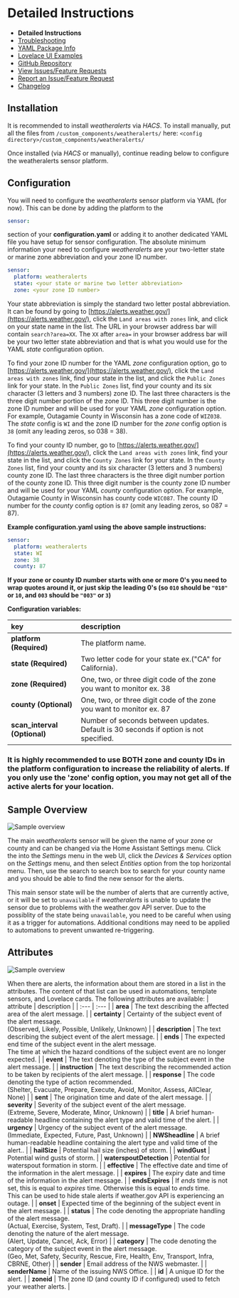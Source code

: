# Detailed Instructions

 * **Detailed Instructions**
 * [Troubleshooting](TROUBLESHOOTING.md)
 * [YAML Package Info](YAML_PACKAGES_DOCS.md)
 * [Lovelace UI Examples](LOVELACE_EXAMPLES.md)
 * [GitHub Repository](https://github.com/custom-components/weatheralerts)
 * [View Issues/Feature Requests](https://github.com/custom-components/weatheralerts/issues)
 * [Report an Issue/Feature Request](https://github.com/custom-components/weatheralerts/issues/new/choose)
 * [Changelog](/CHANGELOG.md)


## Installation

It is recommended to install *weatheralerts* via *HACS*. To install manually, put all the files from `/custom_components/weatheralerts/` here:
`<config directory>/custom_components/weatheralerts/`

Once installed (via *HACS* or manually), continue reading below to configure the weatheralerts sensor platform.


## Configuration

You will need to configure the *weatheralerts* sensor platform via YAML (for now). This can be done by adding the platform to the 

```yaml
sensor:
```
section of your **configuration.yaml** or adding it to another dedicated YAML file you have setup for sensor configuration. The absolute minimum information your need to configure *weatheralerts* are your two-letter state or marine zone abbreviation and your zone ID number.

```yaml
sensor:
  platform: weatheralerts
  state: <your state or marine two letter abbreviation>
  zone: <your zone ID number>
```
Your state abbreviation is simply the standard two letter postal abbreviation. It can be found by going to [https://alerts.weather.gov/](https://alerts.weather.gov/), click the `Land areas with zones` link, and click on your state name in the list. The URL in your browser address bar will contain `search?area=XX`. The `XX` after `area=` in your browser address bar will be your two letter state abbreviation and that is what you would use for the YAML *state* configuration option. 

To find your zone ID number for the YAML *zone* configuration option, go to [https://alerts.weather.gov/](https://alerts.weather.gov/), click the `Land areas with zones` link, find your state in the list, and click the `Public Zones` link for your state. In the `Public Zones` list, find your county and its six character (3 letters and 3 numbers) zone ID. The last three characters is the three digit number portion of the zone ID. This three digit number is the zone ID number and will be used for your YAML *zone* configuration option. For example, Outagamie County in Wisconsin has a zone code of `WIZ038`. The *state* config is `WI` and the zone ID number for the *zone* config option is `38` (omit any leading zeros, so 038 = 38). 

To find your county ID number, go to [https://alerts.weather.gov/](https://alerts.weather.gov/), click the `Land areas with zones` link, find your state in the list, and click the `County Zones` link for your state. In the `County Zones` list, find your county and its six character (3 letters and 3 numbers) county zone ID. The last three characters is the three digit number portion of the county zone ID. This three digit number is the county zone ID number and will be used for your YAML *county* configuration option. For example, Outagamie County in Wisconsin has county code `WIC087`. The county ID number for the *county* config option is `87` (omit any leading zeros, so 087 = 87).

**Example configuration.yaml using the above sample instructions:**

```yaml
sensor:
  platform: weatheralerts
  state: WI
  zone: 38
  county: 87
```

**If your zone or county ID number starts with one or more 0's you need to wrap quotes around it, or just skip the leading 0's (so `010` should be `"010"` or `10`, and `003` should be `"003"` or `3`)**

**Configuration variables:**

| key | description |
| :--- | :--- |
| **platform (Required)** | The platform name. |
| **state (Required)** | Two letter code for your state ex.("CA" for California). |
| **zone (Required)** |  One, two, or three digit code of the zone you want to monitor ex. 38 |
| **county (Optional)** | One, two, or three digit code of the zone you want to monitor ex. 87 |
| **scan_interval (Optional)** | Number of seconds between updates. Default is 30 seconds if option is not specified. |

### **It is highly recommended to use BOTH zone and county IDs in the platform configuration to increase the reliability of alerts. If you only use the 'zone' config option, you may not get all of the active alerts for your location.**


## Sample Overview

![Sample overview](/sensor.png)

The main *weatheralerts* sensor will be given the name of your zone or county and can be changed via the Home Assistant Settings menu. Click the into the *Settings* menu in the web UI, click the *Devices & Services* option on the *Settings* menu, and then select *Entities* option from the top horizontal menu. Then, use the search to search 
box to search for your county name and you should be able to find the new sensor for the alerts.

This main sensor state will be the number of alerts that are currently active, or it will be set to `unavailable` if *weatheralerts* is unable to update the sensor due to problems with the weather.gov API server. Due to the possiblity of the state being `unavailable`, you need to be careful when using it as a trigger for automations. Additional conditions may need to be applied to automations to prevent unwanted re-triggering.

## Attributes

![Sample overview](/attributes.png)

When there are alerts, the information about them are stored in a list in the attributes.
The content of that list can be used in automations, template sensors, and Lovelace cards.
The following attributes are available:
| attribute | description |
| :--- | :--- |
| **area** | The text describing the affected area of the alert message. |
| **certainty** | Certainty of the subject event of the alert message.<br>(Observed, Likely, Possible, Unlikely, Unknown) |
| **description** | The text describing the subject event of the alert message. |
| **ends** | The expected end time of the subject event in the alert message.<br>The time at which the hazard conditions of the subject event are no longer expected. |
| **event** | The text denoting the type of the subject event in the alert message. |
| **instruction** | The text describing the recommended action to be taken by recipients of the alert message. |
| **response** | The code denoting the type of action recommended.<br>(Shelter, Evacuate, Prepare, Execute, Avoid, Monitor, Assess, AllClear, None) |
| **sent** | The origination time and date of the alert message. |
| **severity** | Severity of the subject event of the alert message.<br>(Extreme, Severe, Moderate, Minor, Unknown) |
| **title** | A brief human-readable headline containing the alert type and valid time of the alert. |
| **urgency** | Urgency of the subject event of the alert message.<br>(Immediate, Expected, Future, Past, Unknown) |
| **NWSheadline** | A brief human-readable headline containing the alert type and valid time of the alert.. |
| **hailSize** | Potential hail size (inches) of storm. |
| **windGust** | Potential wind gusts of storm. |
| **waterspoutDetection** | Potential for waterspout formation in storm. |
| **effective** | The effective date and time of the information in the alert message. |
| **expires** | The expiry date and time of the information in the alert message. |
| **endsExpires** | If *ends* time is not set, this is equal to *expires* time. Otherwise this is equal to *ends* time.<br>This can be used to hide stale alerts if weather.gov API is experiencing an outage. |
| **onset** | Expected time of the beginning of the subject event in the alert message. |
| **status** | The code denoting the appropriate handling of the alert message.<br>(Actual, Exercise, System, Test, Draft). |
| **messageType** | The code denoting the nature of the alert message.<br>(Alert, Update, Cancel, Ack, Error) |
| **category** | The code denoting the category of the subject event in the alert message.<br>(Geo, Met, Safety, Security, Rescue, Fire, Health, Env, Transport, Infra, CBRNE, Other) |
| **sender** | Email address of the NWS webmaster. |
| **senderName** | Name of the issuing NWS Office. |
| **id** | A unique ID for the alert. |
| **zoneid** | The zone ID (and county ID if configured) used to fetch your weather alerts. |
